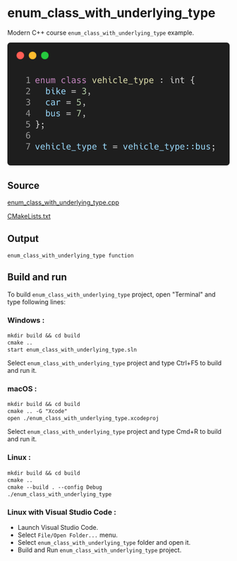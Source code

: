 # enum_class_with_underlying_type

Modern C++ course `enum_class_with_underlying_type` example.

![enum_class_with_underlying_type](../../../../docs/pictures/language_basics/enum_class_with_underlying_type.png)

## Source

[enum_class_with_underlying_type.cpp](enum_class_with_underlying_type.cpp)

[CMakeLists.txt](CMakeLists.txt)

## Output

```
enum_class_with_underlying_type function
```

## Build and run

To build `enum_class_with_underlying_type` project, open "Terminal" and type following lines:

### Windows :

``` shell
mkdir build && cd build
cmake .. 
start enum_class_with_underlying_type.sln
```

Select `enum_class_with_underlying_type` project and type Ctrl+F5 to build and run it.

### macOS :

``` shell
mkdir build && cd build
cmake .. -G "Xcode"
open ./enum_class_with_underlying_type.xcodeproj
```

Select `enum_class_with_underlying_type` project and type Cmd+R to build and run it.

### Linux :

``` shell
mkdir build && cd build
cmake .. 
cmake --build . --config Debug
./enum_class_with_underlying_type
```

### Linux with Visual Studio Code :

* Launch Visual Studio Code.
* Select `File/Open Folder...` menu.
* Select `enum_class_with_underlying_type` folder and open it.
* Build and Run `enum_class_with_underlying_type` project.
